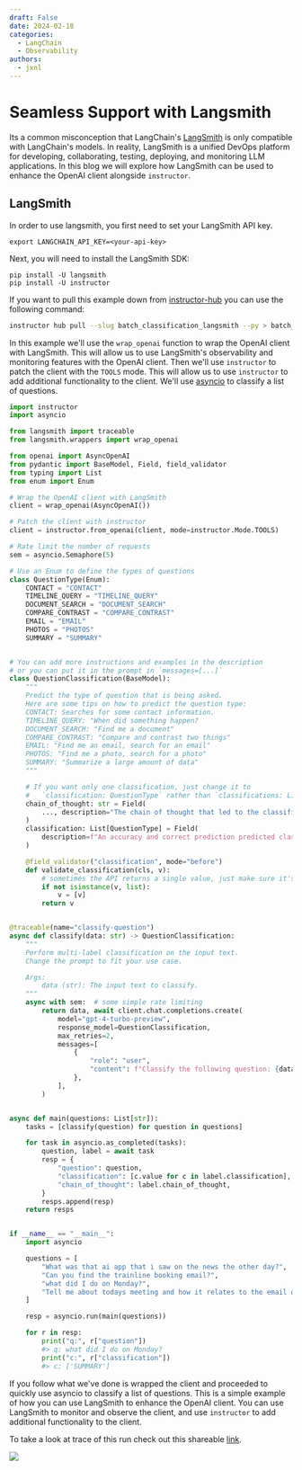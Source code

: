 ```yaml
---
draft: False
date: 2024-02-18
categories:
  - LangChain
  - Observability
authors:
  - jxnl
---
```


# Seamless Support with Langsmith

Its a common misconception that LangChain's [LangSmith](https://www.langchain.com/langsmith) is only compatible with LangChain's models. In reality, LangSmith is a unified DevOps platform for developing, collaborating, testing, deploying, and monitoring LLM applications. In this blog we will explore how LangSmith can be used to enhance the OpenAI client alongside `instructor`.

<!-- more -->

## LangSmith

In order to use langsmith, you first need to set your LangSmith API key.

```
export LANGCHAIN_API_KEY=<your-api-key>
```

Next, you will need to install the LangSmith SDK:

```
pip install -U langsmith
pip install -U instructor
```

If you want to pull this example down from [instructor-hub](../../hub/index.md) you can use the following command:

```bash
instructor hub pull --slug batch_classification_langsmith --py > batch_classification_langsmith.py
```

In this example we'll use the `wrap_openai` function to wrap the OpenAI client with LangSmith. This will allow us to use LangSmith's observability and monitoring features with the OpenAI client. Then we'll use `instructor` to patch the client with the `TOOLS` mode. This will allow us to use `instructor` to add additional functionality to the client. We'll use [asyncio](./learn-async.md) to classify a list of questions.

```python
import instructor
import asyncio

from langsmith import traceable
from langsmith.wrappers import wrap_openai

from openai import AsyncOpenAI
from pydantic import BaseModel, Field, field_validator
from typing import List
from enum import Enum

# Wrap the OpenAI client with LangSmith
client = wrap_openai(AsyncOpenAI())

# Patch the client with instructor
client = instructor.from_openai(client, mode=instructor.Mode.TOOLS)

# Rate limit the number of requests
sem = asyncio.Semaphore(5)

# Use an Enum to define the types of questions
class QuestionType(Enum):
    CONTACT = "CONTACT"
    TIMELINE_QUERY = "TIMELINE_QUERY"
    DOCUMENT_SEARCH = "DOCUMENT_SEARCH"
    COMPARE_CONTRAST = "COMPARE_CONTRAST"
    EMAIL = "EMAIL"
    PHOTOS = "PHOTOS"
    SUMMARY = "SUMMARY"


# You can add more instructions and examples in the description
# or you can put it in the prompt in `messages=[...]`
class QuestionClassification(BaseModel):
    """
    Predict the type of question that is being asked.
    Here are some tips on how to predict the question type:
    CONTACT: Searches for some contact information.
    TIMELINE_QUERY: "When did something happen?
    DOCUMENT_SEARCH: "Find me a document"
    COMPARE_CONTRAST: "Compare and contrast two things"
    EMAIL: "Find me an email, search for an email"
    PHOTOS: "Find me a photo, search for a photo"
    SUMMARY: "Summarize a large amount of data"
    """

    # If you want only one classification, just change it to
    #   `classification: QuestionType` rather than `classifications: List[QuestionType]``
    chain_of_thought: str = Field(
        ..., description="The chain of thought that led to the classification"
    )
    classification: List[QuestionType] = Field(
        description=f"An accuracy and correct prediction predicted class of question. Only allowed types: {[t.value for t in QuestionType]}, should be used",
    )

    @field_validator("classification", mode="before")
    def validate_classification(cls, v):
        # sometimes the API returns a single value, just make sure it's a list
        if not isinstance(v, list):
            v = [v]
        return v


@traceable(name="classify-question")
async def classify(data: str) -> QuestionClassification:
    """
    Perform multi-label classification on the input text.
    Change the prompt to fit your use case.

    Args:
        data (str): The input text to classify.
    """
    async with sem:  # some simple rate limiting
        return data, await client.chat.completions.create(
            model="gpt-4-turbo-preview",
            response_model=QuestionClassification,
            max_retries=2,
            messages=[
                {
                    "role": "user",
                    "content": f"Classify the following question: {data}",
                },
            ],
        )


async def main(questions: List[str]):
    tasks = [classify(question) for question in questions]

    for task in asyncio.as_completed(tasks):
        question, label = await task
        resp = {
            "question": question,
            "classification": [c.value for c in label.classification],
            "chain_of_thought": label.chain_of_thought,
        }
        resps.append(resp)
    return resps


if __name__ == "__main__":
    import asyncio

    questions = [
        "What was that ai app that i saw on the news the other day?",
        "Can you find the trainline booking email?",
        "what did I do on Monday?",
        "Tell me about todays meeting and how it relates to the email on Monday",
    ]

    resp = asyncio.run(main(questions))

    for r in resp:
        print("q:", r["question"])
        #> q: what did I do on Monday?
        print("c:", r["classification"])
        #> c: ['SUMMARY']
```

If you follow what we've done is wrapped the client and proceeded to quickly use asyncio to classify a list of questions. This is a simple example of how you can use LangSmith to enhance the OpenAI client. You can use LangSmith to monitor and observe the client, and use `instructor` to add additional functionality to the client.

To take a look at trace of this run check out this shareable [link](https://smith.langchain.com/public/eaae9f95-3779-4bbb-824d-97aa8a57a4e0/r).

![](./img/langsmith.png)
